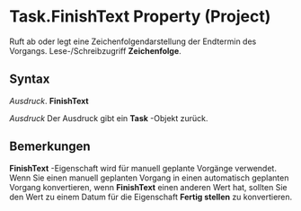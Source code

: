 
# Task.FinishText Property (Project)

Ruft ab oder legt eine Zeichenfolgendarstellung der Endtermin des Vorgangs. Lese-/Schreibzugriff  **Zeichenfolge**.


## Syntax

 _Ausdruck_. **FinishText**

 _Ausdruck_ Der Ausdruck gibt ein **Task** -Objekt zurück.


## Bemerkungen

 **FinishText** -Eigenschaft wird für manuell geplante Vorgänge verwendet. Wenn Sie einen manuell geplanten Vorgang in einen automatisch geplanten Vorgang konvertieren, wenn **FinishText** einen anderen Wert hat, sollten Sie den Wert zu einem Datum für die Eigenschaft **Fertig stellen** zu konvertieren.

